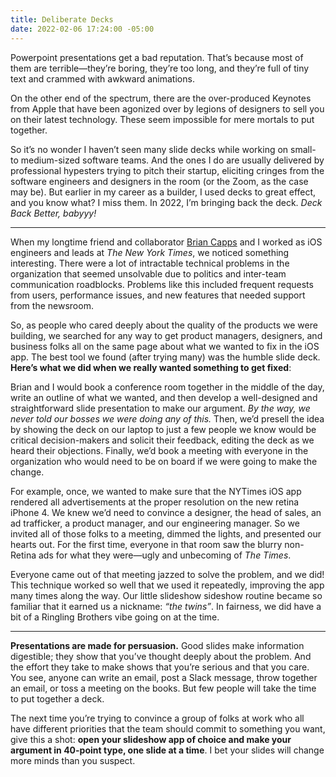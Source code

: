 ```yaml
---
title: Deliberate Decks
date: 2022-02-06 17:24:00 -05:00
---
```


Powerpoint presentations get a bad reputation. That’s because most of them are terrible—they’re boring, they’re too long, and they’re full of tiny text and crammed with awkward animations.

On the other end of the spectrum, there are the over-produced Keynotes from Apple that have been agonized over by legions of designers to sell you on their latest technology. These seem impossible for mere mortals to put together.

So it’s no wonder I haven’t seen many slide decks while working on small- to medium-sized software teams. And the ones I do are usually delivered by professional hypesters trying to pitch their startup, eliciting cringes from the software engineers and designers in the room (or the Zoom, as the case may be). But earlier in my career as a builder, I used decks to great effect, and you know what? I miss them. In 2022, I’m bringing back the deck. *Deck Back Better, babyyy!*

* * *

When my longtime friend and collaborator [Brian Capps](http://briancapps.org) and I worked as iOS engineers and leads at *The New York Times*, we noticed something interesting. There were a lot of intractable technical problems in the organization that seemed unsolvable due to politics and inter-team communication roadblocks. Problems like this included frequent requests from users, performance issues, and new features that needed support from the newsroom.

So, as people who cared deeply about the quality of the products we were building, we searched for any way to get product managers, designers, and business folks all on the same page about what we wanted to fix in the iOS app. The best tool we found (after trying many) was the humble slide deck. **Here’s what we did when we really wanted something to get fixed**: 

Brian and I would book a conference room together in the middle of the day, write an outline of what we wanted, and then develop a well-designed and straightforward slide presentation to make our argument. *By the way, we never told our bosses we were doing any of this.* Then, we’d presell the idea by showing the deck on our laptop to just a few people we know would be critical decision-makers and solicit their feedback, editing the deck as we heard their objections. Finally, we’d book a meeting with everyone in the organization who would need to be on board if we were going to make the change. 

For example, once, we wanted to make sure that the NYTimes iOS app rendered all advertisements at the proper resolution on the new retina iPhone 4. We knew we’d need to convince a designer, the head of sales, an ad trafficker, a product manager, and our engineering manager. So we invited all of those folks to a meeting, dimmed the lights, and presented our hearts out. For the first time, everyone in that room saw the blurry non-Retina ads for what they were—ugly and unbecoming of *The Times*.

Everyone came out of that meeting jazzed to solve the problem, and we did! This technique worked so well that we used it repeatedly, improving the app many times along the way. Our little slideshow sideshow routine became so familiar that it earned us a nickname: *“the twins”*. In fairness, we did have a bit of a Ringling Brothers vibe going on at the time. 

* * *

**Presentations are made for persuasion.** Good slides make information digestible; they show that you’ve thought deeply about the problem. And the effort they take to make shows that you’re serious and that you care. You see, anyone can write an email, post a Slack message, throw together an email, or toss a meeting on the books. But few people will take the time to put together a deck.

The next time you’re trying to convince a group of folks at work who all have different priorities that the team should commit to something you want, give this a shot: **open your slideshow app of choice and make your argument in 40-point type, one slide at a time**. I bet your slides will change more minds than you suspect.